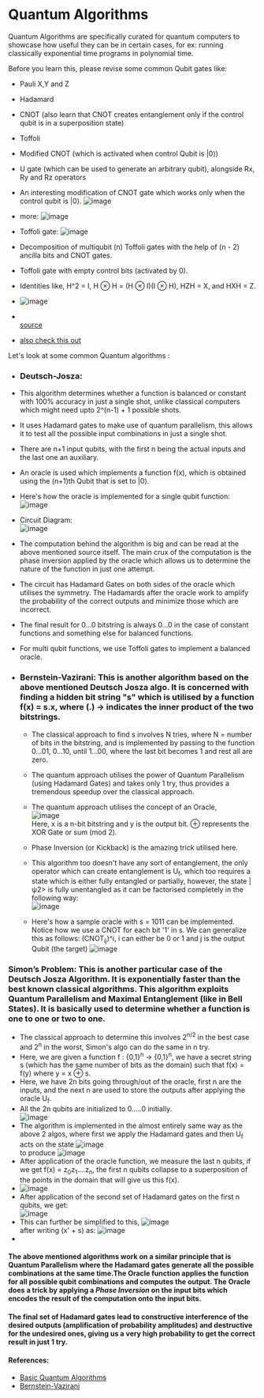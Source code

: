 # Quantum Algorithms

Quantum Algorithms are specifically curated for quantum computers to showcase how useful they can be in certain cases, for ex: running classically exponential time programs in polynomial time.

Before you learn this, please revise some common Qubit gates like:
 - Pauli X,Y and Z
 - Hadamard
 - CNOT (also learn that CNOT creates entanglement only if the control qubit is in a superposition state)
 - Toffoli
 - Modified CNOT (which is activated when control Qubit is |0⟩)
 - U gate (which can be used to generate an arbitrary qubit), alongside Rx, Ry and Rz operators
 - An interesting modification of CNOT gate which works only when the control qubit is |0⟩.
    ![image](https://github.com/lakshya-chopra/quantum-computing/assets/77010972/c2e31bfd-0d82-4e61-aa81-0d0206be2de3)
 - more:
   ![image](https://github.com/lakshya-chopra/quantum-computing/assets/77010972/606041af-15dc-4f5b-98d2-1f2a13fb0e4e)
- Toffoli gate:
  ![image](https://github.com/lakshya-chopra/quantum-computing/assets/77010972/68e5ad8d-c1e2-44d5-9022-25c46c3f9901)
- Decomposition of multiqubit (n) Toffoli gates  with the help of (n - 2) ancilla bits and CNOT gates.
- Toffoli gate with empty control bits (activated by 0).
- Identities like, H^2 = I, H ⊗ H = (H ⊗ I)(I ⊗ H), HZH = X, and HXH = Z.
- ![image](https://github.com/lakshya-chopra/quantum-computing/assets/77010972/111387ba-fbb1-41be-9c6b-079d8da697c1)
  
- <br>[source](https://quantumcomputing.stackexchange.com/questions/13782/cnot-expressed-with-cz-and-h-gates-by-taking-into-account-hzh-x)
- [also check this out](https://quantumcomputing.stackexchange.com/questions/12458/show-that-a-cz-gate-can-be-implemented-using-a-cnot-gate-and-hadamard-gates?)


Let's look at some common Quantum algorithms :

- ### Deutsch-Josza:
 - This algorithm determines whether a function is balanced or constant with 100% accuracy in just a single shot, unlike classical computers which might need upto 2^(n-1) + 1 possible shots.

 - It uses Hadamard gates to make use of quantum parallelism, this allows it to test all the possible input combinations in just a single shot.

 - There are n+1 input qubits, with the first n being the actual inputs and the last one an auxiliary.

 - An oracle is used which implements a function f(x), which is obtained using the (n+1)th Qubit that is set to |0⟩.
 - Here's how the oracle is implemented for a single qubit function:
   ![image](https://github.com/lakshya-chopra/quantum-computing/assets/77010972/1c0ce24a-1975-4bee-b9d8-65c2027037cc)
 - Circuit Diagram: <br>
   ![image](https://github.com/lakshya-chopra/quantum-computing/assets/77010972/9117f696-3239-420e-b0c3-ef4520abfda6)
 
 - The computation behind the algorithm is big and can be read at the above mentioned source itself. The main crux of the computation is the phase inversion applied by the oracle which allows us to determine the nature of the function in just one attempt.
 - The circuit has Hadamard Gates on both sides of the oracle which utilises the symmetry. The Hadamards after the oracle work to amplify the probability of the correct outputs and minimize those which are incorrect.
 - The final result for 0...0 bitstring is always 0...0 in the case of constant functions and something else for balanced functions.
 - For multi qubit functions, we use Toffoli gates to implement a balanced oracle.<br>
- ### Bernstein-Vazirani: This is another algorithm based on the above mentioned Deutsch Josza algo. It is concerned with finding a hidden bit string "s" which is utilised by a function f(x) = s.x, where (.) -> indicates the inner product of the two bitstrings.
   - The classical approach to find s involves N tries, where N = number of bits in the bitstring, and is implemented by passing to the function 0...01, 0...10, until 1...00, where the last bit becomes 1 and rest all are zero.
   - The quantum approach utilises the power of Quantum Parallelism (using Hadamard Gates) and takes only 1 try, thus provides a tremendous speedup over the classical approach.
   - The quantum approach utilises the concept of an Oracle,<br>![image](https://github.com/lakshya-chopra/quantum-computing/assets/77010972/146eb547-e02e-42fc-bfeb-dceb19784877)<br>Here, x is a n-bit bitstring and y is the output bit. ⊕ represents the XOR Gate or sum (mod 2).

   - Phase Inversion (or Kickback) is the amazing trick utilised here.
   - This algorithm too doesn't have any sort of entanglement, the only operator which can create entanglement is U<sub>f</sub>, which too requires a state which is either fully entangled or partially, however, the state |ψ2> is fully unentangled as it can be factorised completely in the following way: <br>
   ![image](https://github.com/lakshya-chopra/quantum-computing/assets/77010972/9b510d6d-c92f-4f86-8273-d0447f50bb99)

  - Here's how a sample oracle with s = 1011 can be implemented. Notice how we use a CNOT for each bit '1' in s. We can generalize this as follows: (CNOT<sub>ij</sub>)^i, i can either be 0 or 1 and j is the output Qubit (the target)
  ![image](https://github.com/lakshya-chopra/quantum-computing/assets/77010972/557d527f-ae47-4a7a-922b-b89e238e13ea)

### Simon’s Problem: This is another particular case of the Deutsch Josza Algorithm. It is exponentially faster than the best known classical algorithms. This algorithm exploits **Quantum Parallelism** and **Maximal Entanglement** (like in Bell States). It is basically used to determine whether a function is one to one or two to one. 
 - The classical approach to determine this involves 2<sup>n/2</sup> in the best case and 2<sup>n</sup> in the worst, Simon's algo can do the same in n try.
 - Here, we are given a function f : {0,1}<sup>n</sup> -> {0,1}<sup>n</sup>, we have a secret string s (which has the same number of bits as the domain) such that f(x) = f(y) where y = x ⊕ s.
 - Here, we have 2n bits going through/out of the oracle, first n are the inputs, and the next n are used to store the outputs after applying the oracle U<sub>f</sub>.
 - All the 2n qubits are initialized to 0.....0 initially.
   <br>![image](https://github.com/lakshya-chopra/quantum-computing/assets/77010972/29af3584-eea3-4c7b-a622-43a203ee5259)
 - The algorithm is implemented in the almost entirely same way as the above 2 algos, where first we apply the Hadamard gates and then U<sub>f</sub> acts on the state
   ![image](https://github.com/lakshya-chopra/quantum-computing/assets/77010972/3729e462-cd34-428c-b41b-afa912e6b6cb)
 <br> to produce
   ![image](https://github.com/lakshya-chopra/quantum-computing/assets/77010972/272bea8a-f895-4922-91cc-5ef502428b3f)
 - After application of the oracle function, we measure the last n qubits, if we get f(x) = z<sub>0</sub>z<sub>1</sub>....z<sub>n</sub>, the first n qubits collapse to  a superposition of the points in the domain that will give us this f(x).
 - ![image](https://github.com/lakshya-chopra/quantum-computing/assets/77010972/61bb73f1-5c6d-40b6-8d1a-c97e37fbbd06)
 - After application of the second set of Hadamard gates on the first n qubits, we get: <br>![image](https://github.com/lakshya-chopra/quantum-computing/assets/77010972/80a30154-048a-4894-9828-a81b89333eeb)
 - This can further be simplified to this, ![image](https://github.com/lakshya-chopra/quantum-computing/assets/77010972/e4edc07a-cbf6-451c-bf76-9b4090c619d9) <br> after writing (x' + s) as: ![image](https://github.com/lakshya-chopra/quantum-computing/assets/77010972/076b1b78-1efd-490d-b786-04ce2dc334d7)
 - 




#### The above mentioned algorithms work on a similar principle that is Quantum Parallelism where the Hadamard gates generate all the possible combinations at the same time.The Oracle function applies the function for all possible qubit combinations and computes the output. The Oracle does a trick by applying a *Phase Inversion* on the input bits which encodes the result of the computation onto the input bits.

#### The final set of Hadamard gates lead to constructive interference of the desired outputs (amplification of probability amplitudes) and destructive for the undesired ones, giving us a very high probability to get the correct result in just 1 try.





 #### References: 
   - [Basic Quantum Algorithms](https://arxiv.org/pdf/2201.10574.pdf)
   - [Bernstein-Vazirani](https://www.ryanlarose.com/uploads/1/1/5/8/115879647/bv-algorithm.pdf)
